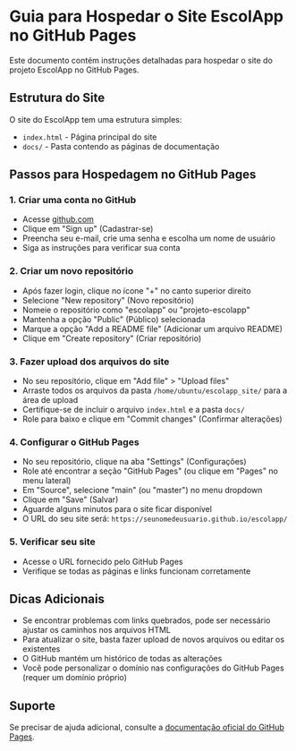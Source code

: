 # Guia para Hospedar o Site EscolApp no GitHub Pages

Este documento contém instruções detalhadas para hospedar o site do projeto EscolApp no GitHub Pages.

## Estrutura do Site

O site do EscolApp tem uma estrutura simples:
- `index.html` - Página principal do site
- `docs/` - Pasta contendo as páginas de documentação

## Passos para Hospedagem no GitHub Pages

### 1. Criar uma conta no GitHub
- Acesse [github.com](https://github.com)
- Clique em "Sign up" (Cadastrar-se)
- Preencha seu e-mail, crie uma senha e escolha um nome de usuário
- Siga as instruções para verificar sua conta

### 2. Criar um novo repositório
- Após fazer login, clique no ícone "+" no canto superior direito
- Selecione "New repository" (Novo repositório)
- Nomeie o repositório como "escolapp" ou "projeto-escolapp"
- Mantenha a opção "Public" (Público) selecionada
- Marque a opção "Add a README file" (Adicionar um arquivo README)
- Clique em "Create repository" (Criar repositório)

### 3. Fazer upload dos arquivos do site
- No seu repositório, clique em "Add file" > "Upload files"
- Arraste todos os arquivos da pasta `/home/ubuntu/escolapp_site/` para a área de upload
- Certifique-se de incluir o arquivo `index.html` e a pasta `docs/`
- Role para baixo e clique em "Commit changes" (Confirmar alterações)

### 4. Configurar o GitHub Pages
- No seu repositório, clique na aba "Settings" (Configurações)
- Role até encontrar a seção "GitHub Pages" (ou clique em "Pages" no menu lateral)
- Em "Source", selecione "main" (ou "master") no menu dropdown
- Clique em "Save" (Salvar)
- Aguarde alguns minutos para o site ficar disponível
- O URL do seu site será: `https://seunomedeusuario.github.io/escolapp/`

### 5. Verificar seu site
- Acesse o URL fornecido pelo GitHub Pages
- Verifique se todas as páginas e links funcionam corretamente

## Dicas Adicionais

- Se encontrar problemas com links quebrados, pode ser necessário ajustar os caminhos nos arquivos HTML
- Para atualizar o site, basta fazer upload de novos arquivos ou editar os existentes
- O GitHub mantém um histórico de todas as alterações
- Você pode personalizar o domínio nas configurações do GitHub Pages (requer um domínio próprio)

## Suporte

Se precisar de ajuda adicional, consulte a [documentação oficial do GitHub Pages](https://docs.github.com/pt/pages).
